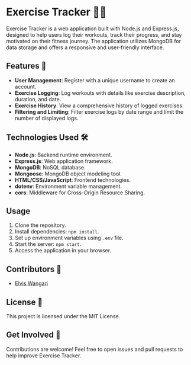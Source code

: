 # Exercise Tracker 💪📅

Exercise Tracker is a web application built with Node.js and Express.js, designed to help users log their workouts, track their progress, and stay motivated on their fitness journey. The application utilizes MongoDB for data storage and offers a responsive and user-friendly interface.

## Features 🚀
- **User Management**: Register with a unique username to create an account.
- **Exercise Logging**: Log workouts with details like exercise description, duration, and date.
- **Exercise History**: View a comprehensive history of logged exercises.
- **Filtering and Limiting**: Filter exercise logs by date range and limit the number of displayed logs.

## Technologies Used 🛠️
- **Node.js**: Backend runtime environment.
- **Express.js**: Web application framework.
- **MongoDB**: NoSQL database.
- **Mongoose**: MongoDB object modeling tool.
- **HTML/CSS/JavaScript**: Frontend technologies.
- **dotenv**: Environment variable management.
- **cors**: Middleware for Cross-Origin Resource Sharing.

## Usage
1. Clone the repository.
2. Install dependencies: `npm install`.
3. Set up environment variables using `.env` file.
4. Start the server: `npm start`.
5. Access the application in your browser.

## Contributors 🙌
- [Elvis Wangari](https://github.com/elviswangari)

## License 📄
This project is licensed under the MIT License.

## Get Involved 🚀
Contributions are welcome! Feel free to open issues and pull requests to help improve Exercise Tracker.
